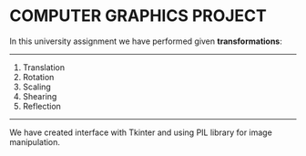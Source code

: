 # COMPUTER GRAPHICS PROJECT
In this university assignment we have performed given **transformations**:
___
1. Translation
2. Rotation
3. Scaling
4. Shearing
5. Reflection
___
We have created interface with Tkinter and using PIL library for image manipulation.